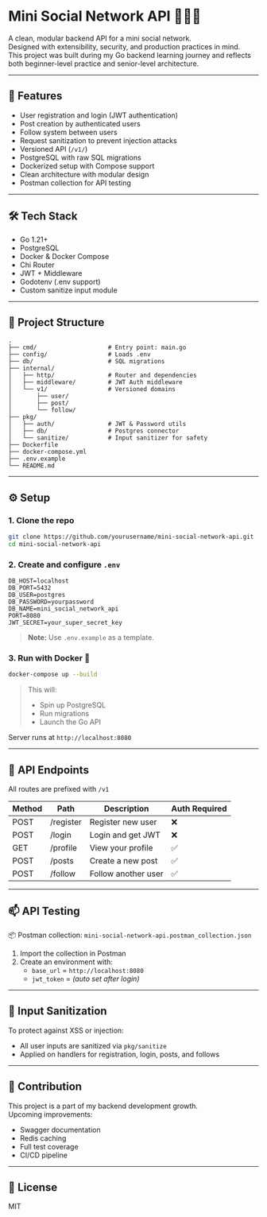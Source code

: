 # Mini Social Network API 🧑‍🤝‍🧑

A clean, modular backend API for a mini social network.  
Designed with extensibility, security, and production practices in mind.  
This project was built during my Go backend learning journey and reflects both beginner-level practice and senior-level architecture.

---

## 🚀 Features

- User registration and login (JWT authentication)
- Post creation by authenticated users
- Follow system between users
- Request sanitization to prevent injection attacks
- Versioned API (`/v1/`)
- PostgreSQL with raw SQL migrations
- Dockerized setup with Compose support
- Clean architecture with modular design
- Postman collection for API testing

---

## 🛠️ Tech Stack

- Go 1.21+
- PostgreSQL
- Docker & Docker Compose
- Chi Router
- JWT + Middleware
- Godotenv (.env support)
- Custom sanitize input module

---

## 📂 Project Structure

```
.
├── cmd/                    # Entry point: main.go
├── config/                 # Loads .env
├── db/                     # SQL migrations
├── internal/
│   ├── http/               # Router and dependencies
│   ├── middleware/         # JWT Auth middleware
│   └── v1/                 # Versioned domains
│       ├── user/
│       ├── post/
│       └── follow/
├── pkg/
│   ├── auth/               # JWT & Password utils
│   ├── db/                 # Postgres connector
│   └── sanitize/           # Input sanitizer for safety
├── Dockerfile
├── docker-compose.yml
├── .env.example
└── README.md
```

---

## ⚙️ Setup

### 1. Clone the repo

```bash
git clone https://github.com/yourusername/mini-social-network-api.git
cd mini-social-network-api
```

### 2. Create and configure `.env`

```env
DB_HOST=localhost
DB_PORT=5432
DB_USER=postgres
DB_PASSWORD=yourpassword
DB_NAME=mini_social_network_api
PORT=8080
JWT_SECRET=your_super_secret_key
```

> **Note:** Use `.env.example` as a template.

### 3. Run with Docker 🐳

```bash
docker-compose up --build
```

> This will:
> - Spin up PostgreSQL
> - Run migrations
> - Launch the Go API

Server runs at `http://localhost:8080`

---

## 🔎 API Endpoints

All routes are prefixed with `/v1`

| Method | Path        | Description               | Auth Required |
|--------|-------------|---------------------------|----------------|
| POST   | /register   | Register new user         | ❌
| POST   | /login      | Login and get JWT         | ❌
| GET    | /profile    | View your profile         | ✅
| POST   | /posts      | Create a new post         | ✅
| POST   | /follow     | Follow another user       | ✅

---

## 📫 API Testing

📦 Postman collection: `mini-social-network-api.postman_collection.json`

1. Import the collection in Postman  
2. Create an environment with:
   - `base_url` = `http://localhost:8080`
   - `jwt_token` = *(auto set after login)*

---

## 🧼 Input Sanitization

To protect against XSS or injection:
- All user inputs are sanitized via `pkg/sanitize`
- Applied on handlers for registration, login, posts, and follows

---

## 🤝 Contribution

This project is a part of my backend development growth.  
Upcoming improvements:
- Swagger documentation
- Redis caching
- Full test coverage
- CI/CD pipeline

---

## 📄 License

MIT
